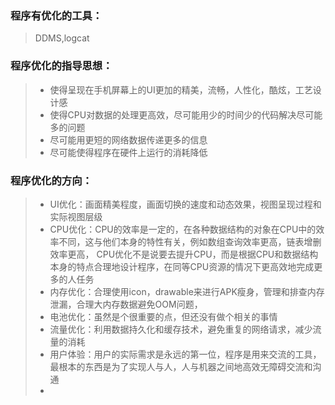 ### 程序有优化的工具：
> DDMS,logcat

### 程序优化的指导思想：
> * 使得呈现在手机屏幕上的UI更加的精美，流畅，人性化，酷炫，工艺设计感
> * 使得CPU对数据的处理更高效，尽可能用少的时间少的代码解决尽可能多的问题
> * 尽可能用更短的网络数据传递更多的信息
> * 尽可能使得程序在硬件上运行的消耗降低

### 程序优化的方向：
> * UI优化：画面精美程度，画面切换的速度和动态效果，视图呈现过程和实际视图层级
> * CPU优化：CPU的效率是一定的，在各种数据结构的对象在CPU中的效率不同，这与他们本身的特性有关，例如数组查询效率更高，链表增删效率更高，
CPU优化不是说要去提升CPU，而是根据CPU和数据结构本身的特点合理地设计程序，在同等CPU资源的情况下更高效地完成更多的人任务
> * 内存优化：合理使用icon，drawable来进行APK瘦身，管理和排查内存泄漏，合理大内存数据避免OOM问题，
> * 电池优化：虽然是个很重要的点，但还没有做个相关的事情
> * 流量优化：利用数据持久化和缓存技术，避免重复的网络请求，减少流量的消耗
> * 用户体验：用户的实际需求是永远的第一位，程序是用来交流的工具，最根本的东西是为了实现人与人，人与机器之间地高效无障碍交流和沟通
> * 
